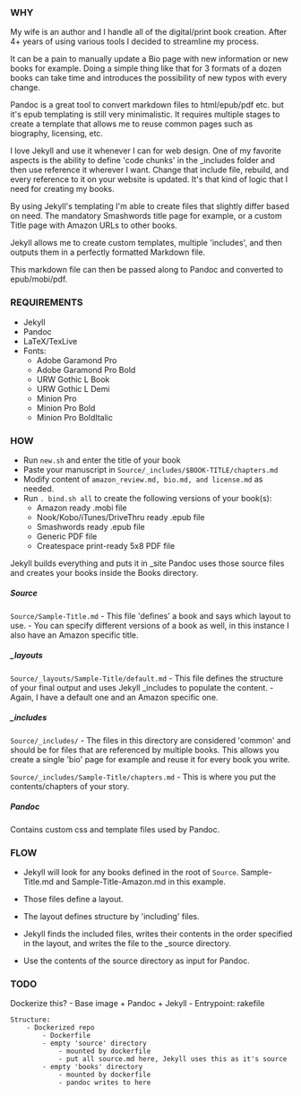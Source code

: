### WHY
My wife is an author and I handle all of the digital/print book creation.
After 4+ years of using various tools I decided to streamline my process.

It can be a pain to manually update a Bio page with new information or new books for example. Doing a simple thing like that for 3 formats of a dozen books can take time and introduces the possibility of new typos with every change.

Pandoc is a great tool to convert markdown files to html/epub/pdf etc. but it's epub templating is still very minimalistic. It requires multiple stages to create a template that allows me to reuse common pages such as biography, licensing, etc.

I love Jekyll and use it whenever I can for web design. One of my favorite aspects is the ability to define 'code chunks' in the _includes folder and then use reference it wherever I want. Change that include file, rebuild, and every reference to it on your website is updated.  It's that kind of logic that I need for creating my books.

By using Jekyll's templating I'm able to create files that slightly differ based on need. The mandatory Smashwords title page for example, or a custom Title page with Amazon URLs to other books. 

Jekyll allows me to create custom templates, multiple 'includes', and then outputs them in a perfectly formatted Markdown file.

This markdown file can then be passed along to Pandoc and converted to epub/mobi/pdf.

### REQUIREMENTS
- Jekyll
- Pandoc
- LaTeX/TexLive
- Fonts:
  - Adobe Garamond Pro
  - Adobe Garamond Pro Bold
  - URW Gothic L Book
  - URW Gothic L Demi
  - Minion Pro
  - Minion Pro Bold
  - Minion Pro BoldItalic

### HOW
- Run `new.sh` and enter the title of your book
- Paste your manuscript in `Source/_includes/$BOOK-TITLE/chapters.md`
- Modify content of `amazon_review.md, bio.md, and license.md` as needed.
- Run `. bind.sh all` to create the following versions of your book(s):
  - Amazon ready .mobi file
  - Nook/Kobo/iTunes/DriveThru ready .epub file
  - Smashwords ready .epub file
  - Generic PDF file
  - Createspace print-ready 5x8 PDF file

Jekyll builds everything and puts it in _site
Pandoc uses those source files and creates your books inside the Books directory.

##### Source
`Source/Sample-Title.md`
    - This file 'defines' a book and says which layout to use.
    - You can specify different versions of a book as well, in this instance I also have an Amazon specific title.

##### _layouts
`Source/_layouts/Sample-Title/default.md`
    - This file defines the structure of your final output and uses Jekyll _includes to populate the content.
    - Again, I have a default one and an Amazon specific one.

##### _includes
`Source/_includes/`
    - The files in this directory are considered 'common' and should be for files that are referenced by multiple books. This allows you create a single 'bio' page for example and reuse it for every book you write.
    
`Source/_includes/Sample-Title/chapters.md`
    - This is where you put the contents/chapters of your story.
    
##### Pandoc
Contains custom css and template files used by Pandoc.

### FLOW
- Jekyll will look for any books defined in the root of `Source`. Sample-Title.md and Sample-Title-Amazon.md in this example.

- Those files define a layout.

- The layout defines structure by 'including' files.

- Jekyll finds the included files, writes their contents in the order specified in the layout, and writes the file to the  _source directory.

- Use the contents of the source directory as input for Pandoc.

### TODO
Dockerize this?
    - Base image
        + Pandoc
        + Jekyll
    - Entrypoint: rakefile
    
    Structure:
        - Dockerized repo
            - Dockerfile
            - empty 'source' directory
                - mounted by dockerfile
                - put all source.md here, Jekyll uses this as it's source
            - empty 'books' directory
                - mounted by dockerfile
                - pandoc writes to here
